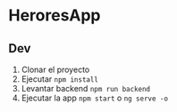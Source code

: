 # HeroresApp

## Dev

1. Clonar el proyecto
2. Ejecutar `npm install`
3. Levantar backend `npm run backend`
4. Ejecutar la app `npm start` o `ng serve -o`

